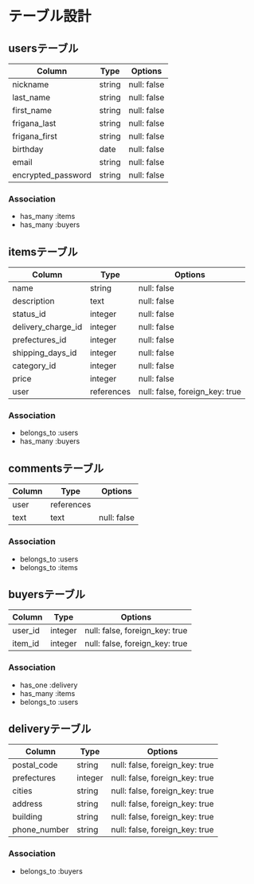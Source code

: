 # テーブル設計

## usersテーブル
| Column                  | Type   | Options     |
| ----------------------- | ------ | ----------- |
| nickname                | string | null: false |
| last_name               | string | null: false |
| first_name              | string | null: false |
| frigana_last            | string | null: false |
| frigana_first           | string | null: false |
| birthday                | date   | null: false |
| email                   | string | null: false |
| encrypted_password      | string | null: false |

### Association

- has_many :items
- has_many :buyers

## itemsテーブル
| Column             | Type         | Options                        |
| ------------------ | ------------ | ------------------------------ |
| name               | string       | null: false                    |
| description        | text         | null: false                    |
| status_id          | integer      | null: false                    |
| delivery_charge_id | integer      | null: false                    |
| prefectures_id     | integer      | null: false                    |
| shipping_days_id   | integer      | null: false                    |
| category_id        | integer      | null: false                    |
| price              | integer      | null: false                    |
| user               | references   | null: false, foreign_key: true |
 
### Association
- belongs_to :users
- has_many :buyers

## commentsテーブル
| Column | Type       | Options     |
| ------ | ---------- | ----------- |
| user   | references |             |
| text   | text       | null: false |

### Association
- belongs_to :users
- belongs_to :items

## buyersテーブル
| Column  | Type    | Options                       |
| ------- | ------- | ----------------------------- |
| user_id | integer | null: false, foreign_key: true|
| item_id | integer | null: false, foreign_key: true|

### Association

- has_one :delivery
- has_many :items
- belongs_to :users

## deliveryテーブル
| Column         | Type    | Options                        |
| -------------- | ------- | ------------------------------ |
| postal_code    | string  | null: false, foreign_key: true |
| prefectures    | integer | null: false, foreign_key: true |
| cities         | string  | null: false, foreign_key: true |
| address        | string  | null: false, foreign_key: true |
| building       | string  | null: false, foreign_key: true |
| phone_number   | string  | null: false, foreign_key: true |

### Association

- belongs_to :buyers
